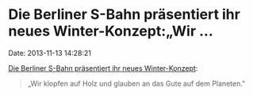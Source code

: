 Die Berliner S-Bahn präsentiert ihr neues Winter-Konzept:„Wir \...
==================================================================

Date: 2013-11-13 14:28:21

[Die Berliner S-Bahn präsentiert ihr neues
Winter-Konzept](http://www.tagesspiegel.de/9066174.html):

> „Wir klopfen auf Holz und glauben an das Gute auf dem Planeten."
